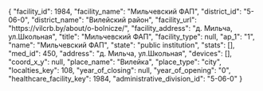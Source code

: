 {
    "facility_id": 1984,
    "facility_name": "Мильчевский ФАП",
    "district_id": "5-06-0",
    "district_name": "Вилейский район",
    "facility_url": "https:\/\/vilcrb.by\/about\/o-bolnicze\/",
    "facility_address": "д. Мильча, ул.Школьная",
    "title": "Мильчевский ФАП",
    "facility_type": null,
    "ap_1": "1",
    "name": "Мильчевский ФАП",
    "state": "public institution",
    "stats": [],
    "med_id": 450,
    "address": "д. Мильча, ул.Школьная",
    "devices": [],
    "coord_x_y": null,
    "place_name": "Вилейка",
    "place_type": "city",
    "localties_key": 108,
    "year_of_closing": null,
    "year_of_opening": "0",
    "healthcare_facility_key": 1984,
    "administrative_division_id": "5-06-0"
}